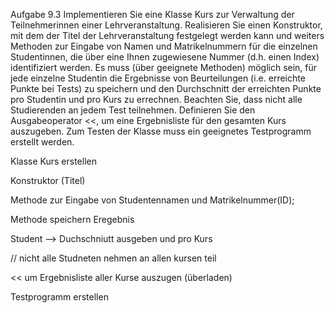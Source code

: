 
Aufgabe 9.3 
Implementieren Sie eine Klasse Kurs zur Verwaltung der Teilnehmerinnen einer Lehrveranstaltung. Realisieren Sie einen Konstruktor, mit dem der Titel der Lehrveranstaltung festgelegt werden kann und weiters Methoden zur Eingabe von Namen und Matrikelnummern für die einzelnen Studentinnen, die über eine Ihnen zugewiesene Nummer (d.h. einen Index) identifiziert werden. Es muss (über geeignete Methoden) möglich sein, für jede einzelne Studentin die Ergebnisse von Beurteilungen (i.e. erreichte Punkte bei Tests) zu speichern und den Durchschnitt der erreichten Punkte pro Studentin und pro Kurs zu errechnen. Beachten Sie, dass nicht alle Studierenden an jedem Test teilnehmen. Definieren Sie den Ausgabeoperator <<, um eine Ergebnisliste für den gesamten Kurs auszugeben. 
Zum Testen der Klasse muss ein geeignetes Testprogramm erstellt werden. 

Klasse Kurs erstellen

Konstruktor (Titel)

Methode zur Eingabe von Studentennamen und Matrikelnummer(ID);

Methode speichern Eregebnis 

Student --> Duchschniutt ausgeben und pro Kurs

// nicht alle Studneten nehmen an allen kursen teil 

<< um Ergebnisliste aller Kurse auszugen (überladen)

Testprogramm erstellen
